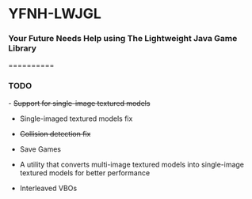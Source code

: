 YFNH-LWJGL
==========
<h3>Your Future Needs Help using The Lightweight Java Game Library</h3>
==========
<h3>TODO</h3>
- <del>Support for single-image textured models</del>

- Single-imaged textured models fix

- <del>Collision detection fix</del>

- Save Games

- A utility that converts multi-image textured models into single-image textured models for better performance

- Interleaved VBOs
